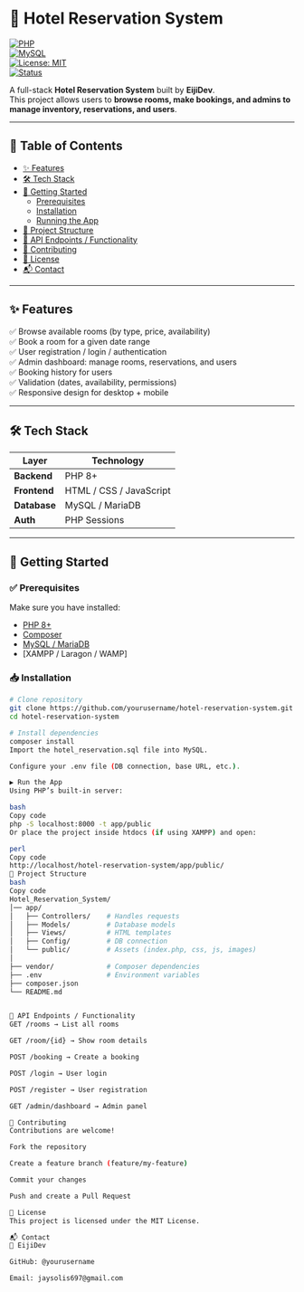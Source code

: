 # 🏨 Hotel Reservation System  

[![PHP](https://img.shields.io/badge/PHP-8.0%2B-blue?logo=php)](https://www.php.net/)  
[![MySQL](https://img.shields.io/badge/MySQL-Database-orange?logo=mysql)](https://www.mysql.com/)  
[![License: MIT](https://img.shields.io/badge/License-MIT-green.svg)](LICENSE)  
[![Status](https://img.shields.io/badge/Project-Active-success)](#)  

A full-stack **Hotel Reservation System** built by **EijiDev**.  
This project allows users to **browse rooms, make bookings, and admins to manage inventory, reservations, and users**.  

---

## 📑 Table of Contents
- [✨ Features](#-features)  
- [🛠 Tech Stack](#-tech-stack)  
- [🚀 Getting Started](#-getting-started)  
  - [Prerequisites](#prerequisites)  
  - [Installation](#installation)  
  - [Running the App](#running-the-app)  
- [📂 Project Structure](#-project-structure)  
- [📡 API Endpoints / Functionality](#-api-endpoints--functionality)  
- [🤝 Contributing](#-contributing)  
- [📜 License](#-license)  
- [📬 Contact](#-contact)  

---

## ✨ Features
✅ Browse available rooms (by type, price, availability)  
✅ Book a room for a given date range  
✅ User registration / login / authentication  
✅ Admin dashboard: manage rooms, reservations, and users  
✅ Booking history for users  
✅ Validation (dates, availability, permissions)  
✅ Responsive design for desktop + mobile  

---

## 🛠 Tech Stack
| Layer            | Technology            |
|------------------|-----------------------|
| **Backend**      | PHP 8+               |
| **Frontend**     | HTML / CSS / JavaScript |
| **Database**     | MySQL / MariaDB       |
| **Auth**         | PHP Sessions          |

---

## 🚀 Getting Started  

### ✅ Prerequisites
Make sure you have installed:  
- [PHP 8+](https://www.php.net/)  
- [Composer](https://getcomposer.org/)  
- [MySQL / MariaDB](https://www.mysql.com/)  
- [XAMPP / Laragon / WAMP]  

### 📥 Installation
```bash
# Clone repository
git clone https://github.com/yourusername/hotel-reservation-system.git
cd hotel-reservation-system

# Install dependencies
composer install
Import the hotel_reservation.sql file into MySQL.

Configure your .env file (DB connection, base URL, etc.).

▶️ Run the App
Using PHP’s built-in server:

bash
Copy code
php -S localhost:8000 -t app/public
Or place the project inside htdocs (if using XAMPP) and open:

perl
Copy code
http://localhost/hotel-reservation-system/app/public/
📂 Project Structure
bash
Copy code
Hotel_Reservation_System/
│── app/
│   ├── Controllers/    # Handles requests
│   ├── Models/         # Database models
│   ├── Views/          # HTML templates
│   ├── Config/         # DB connection
│   └── public/         # Assets (index.php, css, js, images)
│
├── vendor/             # Composer dependencies
├── .env                # Environment variables
├── composer.json
└── README.md


📡 API Endpoints / Functionality
GET /rooms → List all rooms

GET /room/{id} → Show room details

POST /booking → Create a booking

POST /login → User login

POST /register → User registration

GET /admin/dashboard → Admin panel

🤝 Contributing
Contributions are welcome!

Fork the repository

Create a feature branch (feature/my-feature)

Commit your changes

Push and create a Pull Request

📜 License
This project is licensed under the MIT License.

📬 Contact
👤 EijiDev

GitHub: @yourusername

Email: jaysolis697@gmail.com
